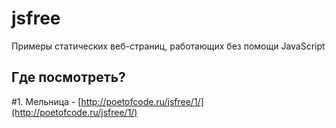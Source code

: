 # jsfree
Примеры статических веб-страниц, работающих без помощи JavaScript

## Где посмотреть?
#1. Мельница - [http://poetofcode.ru/jsfree/1/](http://poetofcode.ru/jsfree/1/)
